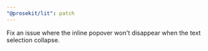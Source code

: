 ```yaml
---
"@prosekit/lit": patch
---
```


Fix an issue where the inline popover won't disappear when the text selection collapse.
